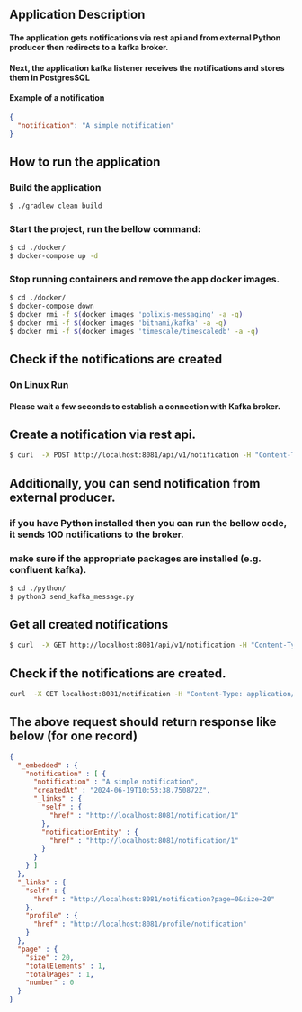 ## Application Description
#### The application gets notifications via rest api and from external Python producer then redirects to a kafka broker.
#### Next, the application kafka listener receives the notifications and stores them in PostgresSQL

#### Example of a notification
```json
{
  "notification": "A simple notification"
}
```

## How to run the application
### Build the application
```bash
$ ./gradlew clean build
```

### Start the project, run the bellow command:
```bash
$ cd ./docker/
$ docker-compose up -d
```

### Stop running containers and remove the app docker images.
```bash
$ cd ./docker/
$ docker-compose down
$ docker rmi -f $(docker images 'polixis-messaging' -a -q)
$ docker rmi -f $(docker images 'bitnami/kafka' -a -q)
$ docker rmi -f $(docker images 'timescale/timescaledb' -a -q)
```

## Check if the notifications are created
### On Linux Run
#### Please wait a few seconds to establish a connection with Kafka broker.
## Create a notification via rest api. 
```bash
$ curl  -X POST http://localhost:8081/api/v1/notification -H "Content-Type: application/json" -d "{\"notification\":\"A simple notification\"}'"
```

## Additionally, you can send notification from external producer.
### if you have Python installed then you can run the bellow code, it sends 100 notifications to the broker.
### make sure if the appropriate packages are installed (e.g. confluent kafka).
```bash
$ cd ./python/
$ python3 send_kafka_message.py
```
## Get all created notifications
```bash
$ curl  -X GET http://localhost:8081/api/v1/notification -H "Content-Type: application/json"
```
## Check if the notifications are created.
```bash
curl  -X GET localhost:8081/notification -H "Content-Type: application/json"
```

## The above request should return response like below (for one record)
```json
{
  "_embedded" : {
    "notification" : [ {
      "notification" : "A simple notification",
      "createdAt" : "2024-06-19T10:53:38.750872Z",
      "_links" : {
        "self" : {
          "href" : "http://localhost:8081/notification/1"
        },
        "notificationEntity" : {
          "href" : "http://localhost:8081/notification/1"
        }
      }
    } ]
  },
  "_links" : {
    "self" : {
      "href" : "http://localhost:8081/notification?page=0&size=20"
    },
    "profile" : {
      "href" : "http://localhost:8081/profile/notification"
    }
  },
  "page" : {
    "size" : 20,
    "totalElements" : 1,
    "totalPages" : 1,
    "number" : 0
  }
}
```
